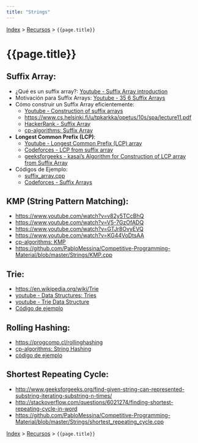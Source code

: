 ```yaml
---
title: "Strings"
---
```

[Index](../index) > [Recursos](resources) > ```{{page.title}}```

# {{page.title}}

## Suffix Array:
- ¿Qué es un suffix array?: [Youtube - Suffix Array introduction](https://www.youtube.com/watch?v=zqKlL3ZpTqs)
- Motivación para Suffix Arrays: [Youtube - 35 6 Suffix Arrays](https://youtu.be/f8S05ZS-8KY)
- Cómo construir un Suffix Array eficientemente:
    - [Youtube - Construction of suffix arrays](https://youtu.be/_TUeAdu-U_k)
    - <https://www.cs.helsinki.fi/u/tpkarkka/opetus/10s/spa/lecture11.pdf>
    - [HackerRank - Suffix Array](https://www.hackerrank.com/challenges/ashton-and-string/topics/suffix-array)
    - [cp-algorithms: Suffix Array](https://cp-algorithms.com/string/suffix-array.html)
- **Longest Common Prefix (LCP)**:
    - [Youtube - Longest Common Prefix (LCP) array](https://youtu.be/53VIWj8ksyI)
    - [Codeforces - LCP from suffix array](https://codeforces.com/blog/entry/12796)
    - [geeksforgeeks - kasai’s Algorithm for Construction of LCP array from Suffix Array](https://www.geeksforgeeks.org/%C2%AD%C2%ADkasais-algorithm-for-construction-of-lcp-array-from-suffix-array/)
- Códigos de Ejemplo:
    - [suffix_array.cpp](https://github.com/PabloMessina/Competitive-Programming-Material/blob/master/Strings/suffix_array.cpp)
    - [Codeforces - Suffix Arrays](http://codeforces.com/blog/entry/4025)

## KMP (String Pattern Matching):
- <https://www.youtube.com/watch?v=v82y5TCcBhQ>
- <https://www.youtube.com/watch?v=V5-7GzOfADQ>
- <https://www.youtube.com/watch?v=GTJr8OvyEVQ>
- <https://www.youtube.com/watch?v=KG44VoDtsAA>
- [cp-algorithms: KMP](https://cp-algorithms.com/string/prefix-function.html)
- <https://github.com/PabloMessina/Competitive-Programming-Material/blob/master/Strings/KMP.cpp>

## Trie:
- <https://en.wikipedia.org/wiki/Trie>
- [youtube - Data Structures: Tries](https://www.youtube.com/watch?v=zIjfhVPRZCg)
- [youtube - Trie Data Structure](https://www.youtube.com/watch?v=AXjmTQ8LEoI)
- [Código de ejemplo](https://github.com/PabloMessina/Competitive-Programming-Material/blob/master/Strings/Trie.cpp)

## Rolling Hashing:
- <https://progcomp.cl/rollinghashing>
- [cp-algorithms: String Hashing](https://cp-algorithms.com/string/string-hashing.html)
- [código de ejemplo](https://github.com/PabloMessina/Competitive-Programming-Material/blob/master/Strings/RollingHashing.cpp)

## Shortest Repeating Cycle:
  - <http://www.geeksforgeeks.org/find-given-string-can-represented-substring-iterating-substring-n-times/>
  - <http://stackoverflow.com/questions/6021274/finding-shortest-repeating-cycle-in-word>
  - <https://github.com/PabloMessina/Competitive-Programming-Material/blob/master/Strings/shortest_repeating_cycle.cpp>

[Index](../index) > [Recursos](resources) > ```{{page.title}}```
